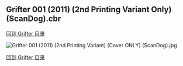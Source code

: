## Grifter 001 (2011) (2nd Printing Variant Only) (ScanDog).cbr


[回到 Grifter 目录](https://github.com/alicewish/markdown/blob/master/series/Grifter.md)


![Grifter 001 (2011) (2nd Printing Variant) (Cover ONLY) (ScanDog).jpg](https://wx1.sinaimg.cn/large/6a9fdecagy1fq33d71z51j20zk1iq4qp.jpg)

[回到 Grifter 目录](https://github.com/alicewish/markdown/blob/master/series/Grifter.md)

